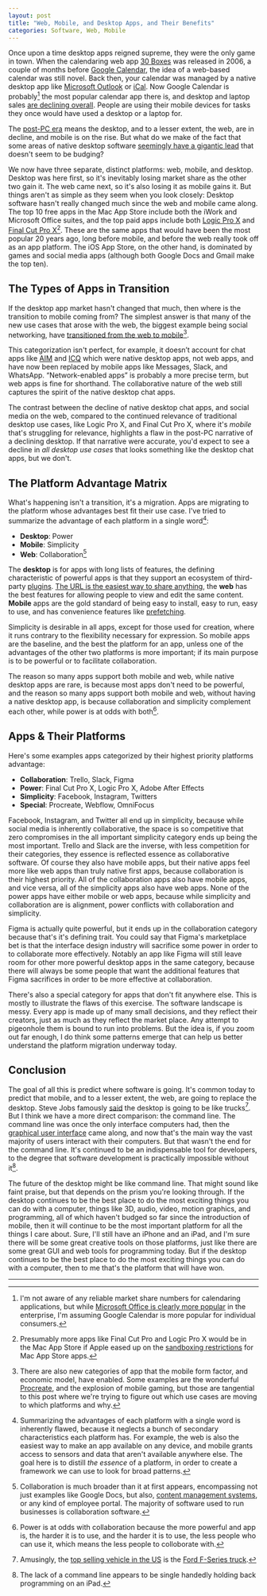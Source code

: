 ```yaml
---
layout: post
title: "Web, Mobile, and Desktop Apps, and Their Benefits"
categories: Software, Web, Mobile
---
```


Once upon a time desktop apps reigned supreme, they were the only game in town. When the calendaring web app [30 Boxes](https://en.wikipedia.org/wiki/30_Boxes) was released in 2006, a couple of months before [Google Calendar](https://en.wikipedia.org/wiki/Google_Calendar), the idea of a web-based calendar was still novel. Back then, your calendar was managed by a native desktop app like [Microsoft Outlook](https://en.wikipedia.org/wiki/Microsoft_Outlook) or [iCal](https://en.wikipedia.org/wiki/Calendar_(Apple)). Now Google Calendar is probably[^googlecalendarmarketshare] the most popular calendar app there is, and desktop and laptop sales [are declining overall](https://www.pcmag.com/news/361916/pc-sales-keep-falling-but-big-manufacturers-are-doing-just). People are using their mobile devices for tasks they once would have used a desktop or a laptop for.

The [post-PC era](https://en.wikipedia.org/wiki/Post-PC_era) means the desktop, and to a lesser extent, the web, are in decline, and mobile is on the rise. But what do we make of the fact that some areas of native desktop software [seemingly have a gigantic lead](https://blog.robenkleene.com/2019/08/07/apples-app-stores-have-failed-creative-apps/) that doesn't seem to be budging?

We now have three separate, distinct platforms: web, mobile, and desktop. Desktop was here first, so it's inevitably losing market share as the other two gain it. The web came next, so it's also losing it as mobile gains it. But things aren't as simple as they seem when you look closely: Desktop software hasn't really changed much since the web and mobile came along. The top 10 free apps in the Mac App Store include both the iWork and Microsoft Office suites, and the top paid apps include both [Logic Pro X](https://www.apple.com/logic-pro/) and [Final Cut Pro X](https://www.apple.com/final-cut-pro/)[^othercreativesoftwareisntallowed]. These are the same apps that would have been the most popular 20 years ago, long before mobile, and before the web really took off as an app platform. The iOS App Store, on the other hand, is dominated by games and social media apps (although both Google Docs and Gmail make the top ten).

## The Types of Apps in Transition

If the desktop app market hasn't changed that much, then where is the transition to mobile coming from? The simplest answer is that many of the new use cases that arose with the web, the biggest example being social networking, have [transitioned from the web to mobile](https://www.statista.com/statistics/377808/distribution-of-facebook-users-by-device/)[^dontforgetchatapps].

This categorization isn't perfect, for example, it doesn’t account for chat apps like [AIM](https://en.wikipedia.org/wiki/AIM_(software)) and [ICQ](https://en.wikipedia.org/wiki/ICQ) which were native desktop apps, not web apps, and have now been replaced by mobile apps like Messages, Slack, and WhatsApp. “Network-enabled apps” is probably a more precise term, but web apps is fine for shorthand. The collaborative nature of the web still captures the spirit of the native desktop chat apps.

The contrast between the decline of native desktop chat apps, and social media on the web, compared to the continued relevance of traditional desktop use cases, like Logic Pro X, and Final Cut Pro X, where it's *mobile* that's struggling for relevance, highlights a flaw in the post-PC narrative of a declining desktop. If that narrative were accurate, you'd expect to see a decline in *all desktop use cases* that looks something like the desktop chat apps, but we don't.

## The Platform Advantage Matrix

What's happening isn't a transition, it's a migration. Apps are migrating to the platform whose advantages best fit their use case. I've tried to summarize the advantage of each platform in a single word[^platformsummarycaveats]:

- **Desktop**: Power
- **Mobile**: Simplicity
- **Web**: Collaboration[^collaborationisdeceptivelyhuge]

The **desktop** is for apps with long lists of features, the defining characteristic of powerful apps is that they support an ecosystem of third-party [plugins](https://en.wikipedia.org/wiki/Plug-in_%28computing%29). [The URL is the easiest way to share anything](https://blog.robenkleene.com/2019/05/02/local-data-the-cloud/), the **web** has the best features for allowing people to view and edit the same content. **Mobile** apps are the gold standard of being easy to install, easy to run, easy to use, and has convenience features like [prefetching](https://en.wikipedia.org/wiki/Prefetching).

Simplicity is desirable in all apps, except for those used for creation, where it runs contrary to the flexibility necessary for expression. So mobile apps are the baseline, and the best the platform for an app, unless one of the advantages of the other two platforms is more important; if its main purpose is to be powerful or to facilitate collaboration.

The reason so many apps support both mobile and web, while native desktop apps are rare, is because most apps don't need to be powerful, and the reason so many apps support both mobile and web, without having a native desktop app, is because collaboration and simplicity complement each other, while power is at odds with both[^powerisatoddswithcollaboration].

## Apps & Their Platforms

Here's some examples apps categorized by their highest priority platforms advantage:

- **Collaboration**: Trello, Slack, Figma
- **Power**: Final Cut Pro X, Logic Pro X, Adobe After Effects
- **Simplicity**: Facebook, Instagram, Twitters
- **Special**: Procreate, Webflow, OmniFocus

Facebook, Instagram, and Twitter all end up in simplicity, because while social media is inherently collaborative, the space is so competitive that zero compromises in the all important simplicity category ends up being the most important. Trello and Slack are the inverse, with less competition for their categories, they essence is reflected essence as collaborative software. Of course they also have mobile apps, but their native apps feel more like web apps than truly native first apps, because collaboration is their highest priority. All of the collaboration apps also have mobile apps, and vice versa, all of the simplicity apps also have web apps. None of the power apps have either mobile or web apps, because while simplicity and collaboration are is alignment, power conflicts with collaboration and simplicity.

Figma is actually quite powerful, but it ends up in the collaboration category because that's it's defining trait. You could say that Figma's marketplace bet is that the interface design industry will sacrifice some power in order to to collaborate more effectively. Notably an app like Figma will still leave room for other more powerful desktop apps in the same category, because there will always be some people that want the additional features that Figma sacrifices in order to be more effective at collaboration.

There's also a special category for apps that don't fit anywhere else. This is mostly to illustrate the flaws of this exercise. The software landscape is messy. Every app is made up of many small decisions, and they reflect their creators, just as much as they reflect the market place. Any attempt to pigeonhole them is bound to run into problems. But the idea is, if you zoom out far enough, I do think some patterns emerge that can help us better understand the platform migration underway today.

## Conclusion

The goal of all this is predict where software is going. It's common today to predict that mobile, and to a lesser extent, the web, are going to replace the desktop. Steve Jobs famously [said](http://allthingsd.com/20100601/steve-jobs-session/) the desktop is going to be like trucks[^trucksarepopular]. But I think we have a more direct comparison: the command line. The command line was once the only interface computers had, then the [graphical user interface](https://en.wikipedia.org/wiki/Graphical_user_interface) came along, and now that's the main way the vast majority of users interact with their computers. But that wasn't the end for the command line. It's continued to be an indispensable tool for developers, to the degree that software development is practically impossible without it[^programmingontheipadneesacommandline].

The future of the desktop might be like command line. That might sound like faint praise, but that depends on the prism you're looking through. If the desktop continues to be the best place to do the most exciting things you can do with a computer, things like 3D, audio, video, motion graphics, and programming, all of which haven't budged so far since the introduction of mobile, then it will continue to be the most important platform for all the things I care about. Sure, I'll still have an iPhone and an iPad, and I'm sure there will be some great creative tools on those platforms, just like there are some great GUI and web tools for programming today. But if the desktop continues to be the best place to do the most exciting things you can do with a computer, then to me that's the platform that will have won.

* * *

[^googlecalendarmarketshare]: I'm not aware of any reliable market share numbers for calendaring applications, but while [Microsoft Office is clearly more popular](https://blog.robenkleene.com/2019/08/31/office-suite-market-share/) in the enterprise, I'm assuming Google Calendar is more popular for individual consumers.

[^othercreativesoftwareisntallowed]: Presumably more apps like Final Cut Pro and Logic Pro X would be in the Mac App Store if Apple eased up on the [sandboxing restrictions](https://developer.apple.com/app-sandboxing/) for Mac App Store apps.

[^dontforgetchatapps]: There are also new categories of app that the mobile form factor, and economic model, have enabled. Some examples are the wonderful [Procreate](https://procreate.art/), and the explosion of mobile gaming, but those are tangential to this post where we're trying to figure out which use cases are moving to which platforms and why.

[^platformsummarycaveats]: Summarizing the advantages of each platform with a single word is inherently flawed, because it neglects a bunch of secondary characteristics each platform has. For example, the web is also the easiest way to make an app available on any device, and mobile grants access to sensors and data that aren't available anywhere else. The goal here is to distill *the essence* of a platform, in order to create a framework we can use to look for broad patterns.

[^collaborationisdeceptivelyhuge]: Collaboration is much broader than it at first appears, encompassing not just examples like Google Docs, but also, [content management systems](https://en.wikipedia.org/wiki/Content_management_system), or any kind of employee portal. The majority of software used to run businesses is collaboration software.

[^powerisatoddswithcollaboration]: Power is at odds with collaboration because the more powerful and app is, the harder it is to use, and the harder it is to use, the less people who can use it, which means the less people to colloborate with.

[^trucksarepopular]: Amusingly, the [top selling vehicle in the US](https://en.wikipedia.org/wiki/List_of_best-selling_automobiles#National_bestsellers) is the [Ford F-Series truck](https://en.wikipedia.org/wiki/Ford_F-Series).

[^programmingontheipadneesacommandline]: The lack of a command line appears to be single handedly holding back programming on an iPad.
